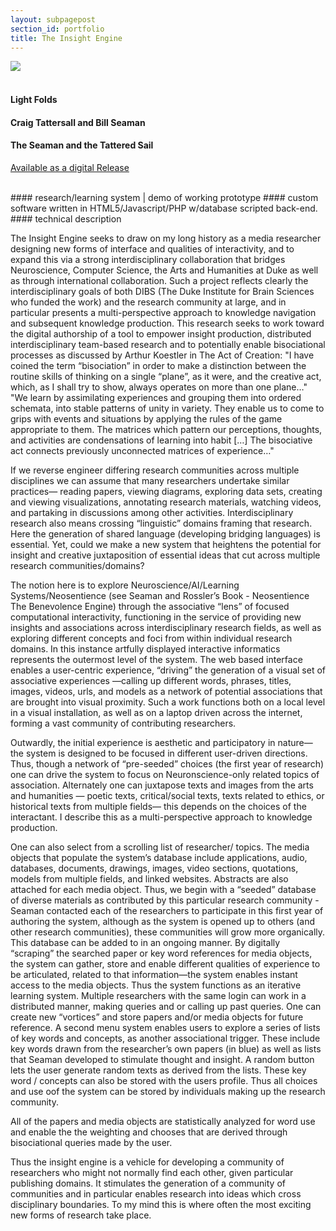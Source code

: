 ```yaml
---
layout: subpagepost
section_id: portfolio
title: The Insight Engine
---
```


<div class="full">
    <div class="row">
        <div class="large-12 large-centered columns">
          <img src="../images/assets/Picture31.png">
        </div>
    </div>
</div>
<br>

#### Light Folds
#### Craig Tattersall and Bill Seaman
#### The Seaman and the Tattered Sail

<a href="https://facture.bandcamp.com/album/light-folds-2">Available as a digital Release</a>


 

<br>
#### research/learning system | demo of working prototype 
#### custom software written in HTML5/Javascript/PHP w/database scripted back-end.
<br>
#### technical description

The Insight Engine seeks to draw on my long history as a media researcher designing new forms of interface and qualities of interactivity, and to expand this via a strong interdisciplinary collaboration that bridges Neuroscience, Computer Science, the Arts and Humanities at Duke as well as through international collaboration. Such a project reflects clearly the interdisciplinary goals of both DIBS (The Duke Institute for Brain Sciences who funded the work) and the research community at large, and in particular presents a multi-perspective approach to knowledge navigation and subsequent knowledge production. This research seeks to work toward the digital authorship of a tool to empower insight production, distributed interdisciplinary team-based research and to potentially enable bisociational processes as discussed by Arthur Koestler in The Act of Creation: "I have coined the term “bisociation” in order to make a distinction between the routine skills of thinking on a single “plane”, as it were, and the creative act, which, as I shall try to show, always operates on more than one plane…" "We learn by assimilating experiences and grouping them into ordered schemata, into stable patterns of unity in variety. They enable us to come to grips with events and situations by applying the rules of the game appropriate to them. The matrices which pattern our perceptions, thoughts, and activities are condensations of learning into habit […] The bisociative act connects previously unconnected matrices of experience…"

If we reverse engineer differing research communities across multiple disciplines we can assume that many researchers undertake similar practices— reading papers, viewing diagrams, exploring data sets, creating and viewing visualizations, annotating research materials, watching videos, and partaking in discussions among other activities. Interdisciplinary research also means crossing “linguistic” domains framing that research. Here the generation of shared language (developing bridging languages) is essential. Yet, could we make a new system that heightens the potential for insight and creative juxtaposition of essential ideas that cut across multiple research communities/domains?

The notion here is to explore Neuroscience/AI/Learning Systems/Neosentience (see Seaman and Rossler’s Book - Neosentience  The Benevolence Engine) through the associative “lens” of focused computational interactivity, functioning in the service of providing new insights and associations across interdisciplinary research fields, as well as exploring different concepts and foci from within individual research domains. In this instance artfully displayed interactive informatics represents the outermost level of the system. The web based interface enables a user-centric experience, “driving” the generation of a visual set of associative experiences —calling up different words, phrases, titles, images, videos, urls, and models as a network of potential associations that are brought into visual proximity. Such a work functions both on a local level in a visual installation, as well as on a laptop driven across the internet, forming a vast community of contributing researchers.

Outwardly, the initial experience is aesthetic and participatory in nature— the system is designed to be focused in different user-driven directions. Thus, though a network of “pre-seeded” choices (the first year of research) one can drive the system to focus on Neuronscience-only related topics of association. Alternately one can juxtapose texts and images from the arts and humanities — poetic texts, critical/social texts, texts related to ethics, or historical texts from multiple fields— this depends on the choices of the interactant. I describe this as a multi-perspective approach to knowledge production.

One can also select from a scrolling list of researcher/ topics. The media objects that populate the system’s database include applications, audio, databases, documents, drawings, images, video sections, quotations, models from multiple fields, and linked websites. Abstracts are also attached for each media object. Thus, we begin with a “seeded” database of diverse materials as contributed by this particular research community - Seaman contacted each of the researchers to participate in this first year of authoring the system, although as the system is opened up to others (and other research communities), these communities will grow more organically. This database can be added to in an ongoing manner. By digitally “scraping” the searched paper or key word references for media objects, the system can gather, store and enable different qualities of experience to be articulated, related to that information—the system enables instant access to the media objects. Thus the system functions as an iterative learning system. Multiple researchers with the same login can work in a distributed manner, making queries and or calling up past queries. One can create new “vortices” and store papers and/or media objects for future reference. A second menu system enables users to explore a series of lists of key words and concepts, as another associational trigger. These include key words drawn from the researcher’s own papers (in blue) as well as lists that Seaman developed to stimulate thought and insight. A random button lets the user generate random texts as derived from the lists. These key word / concepts can also be stored with the users profile. Thus all choices and use oof the system can be stored by individuals making up the research community.

All of the papers and media objects are statistically analyzed for word use and enable the the weighting and chooses that are derived through bisociational queries made by the user.

Thus the insight engine is a vehicle for developing a community of researchers who might not normally find each other, given particular publishing domains. It stimulates the generation of a community of communities and in particular enables research into ideas which cross disciplinary boundaries. To my mind this is where often the most exciting new forms of research take place.


